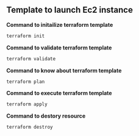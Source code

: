 
## Template to launch Ec2 instance 

**Command to initailize terraform template**
```bash
terraform init
```

**Command to validate terraform template**
```bash
terraform validate
```


**Command to know about terraform template**
```bash
terraform plan
```


**Command to execute terraform template**
```bash
terraform apply 
```

**Command to destory resource**
```bash
terraform destroy 
```